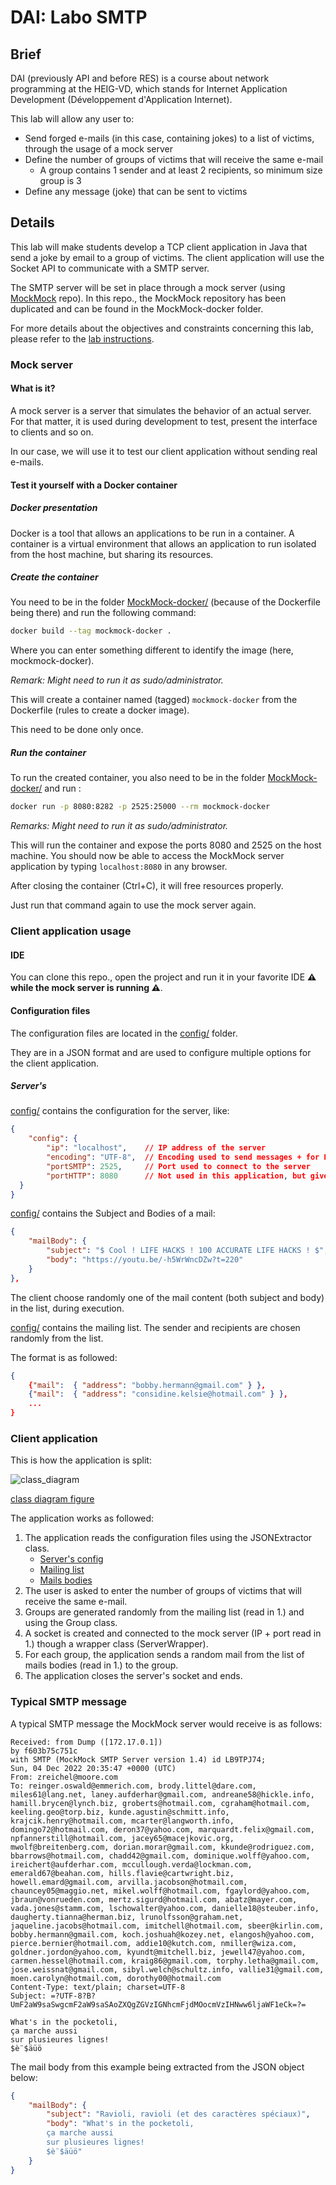 <!-- Your report MUST include the following sections:
* **A brief description of your project**: if people exploring GitHub find your repo, without a prior knowledge of the API course, they should be able to understand what your repo is all about and whether they should look at it more closely.
* **What is MockMock (or any other mock SMTP server you decided to use)?**
* **Instructions for setting up your mock SMTP server (with Docker - which you will learn all about in the next 2 weeks)**. The user who wants to experiment with your tool but does not really want to send pranks immediately should be able to use a mock SMTP server. For people who are not familiar with this concept, explain it to them in simple terms. Explain which mock server you have used and how you have set it up.
* **Clear and simple instructions for configuring your tool and running a prank campaign**. If you do a good job, an external user should be able to clone your repo, edit a couple of files and send a batch of e-mails in less than 10 minutes.
* **A description of your implementation**: document the key aspects of your code. It is a good idea to start with a **class diagram**. Decide which classes you want to show (focus on the important ones) and describe their responsibilities in text. It is also certainly a good idea to include examples of dialogues between your client and an SMTP server (maybe you also want to include some screenshots here).
-->

# DAI: Labo SMTP

## Brief

DAI (previously API and before RES) is a course about network programming at the HEIG-VD,
which stands for Internet Application Development (Développement d'Application Internet).

This lab will allow any user to:

- Send forged e-mails (in this case, containing jokes) to a list of victims, through the usage of a mock server
- Define the number of groups of victims that will receive the same e-mail
    - A group contains 1 sender and at least 2 recipients, so minimum size group is 3
- Define any message (joke) that can be sent to victims

## Details

This lab will make students develop a TCP client application in Java that send
a joke by email to a group of victims. The client application will use the Socket
API to communicate with a SMTP server.

The SMTP server will be set in place through a mock server
(using [MockMock](https://github.com/DominiqueComte/MockMock) repo). In this repo.,
the MockMock repository has been duplicated and can be found in the MockMock-docker folder.

For more details about the objectives and constraints concerning this lab, please refer to the [lab instructions](Donnee.md).

### Mock server

#### What is it?

A mock server is a server that simulates the behavior of an actual server.
For that matter, it is used during development to test, present the interface to clients and so on.

In our case, we will use it to test our client application without sending real e-mails.

#### Test it yourself with a Docker container

##### Docker presentation

Docker is a tool that allows an applications to be run in a container.
A container is a virtual environment that allows an application to run
isolated from the host machine, but sharing its resources.

##### Create the container

You need to be in the folder [MockMock-docker/](MockMock-docker/) (because of the Dockerfile being there)
and run the following command:

```bash
docker build --tag mockmock-docker .
```

Where you can enter something different to identify the image (here, mockmock-docker).

*Remark: Might need to run it as sudo/administrator.*

This will create a container named (tagged) `mockmock-docker` from the Dockerfile (rules to create a docker image).

This need to be done only once.

##### Run the container

To run the created container, you also need to be in the folder [MockMock-docker/](MockMock-docker/)
and run :

```bash
docker run -p 8080:8282 -p 2525:25000 --rm mockmock-docker
```

*Remarks: Might need to run it as sudo/administrator.*

This will run the container and expose the ports 8080 and 2525 on the host machine. 
You should now be able to access the MockMock server application by typing `localhost:8080` in any browser.

After closing the container (Ctrl+C), it will free resources properly. 

Just run that command again to use the mock server again.

### Client application usage

#### IDE

You can clone this repo., open the project and run it in your favorite IDE **:warning: while the mock server is running :warning:**.

<!-- Commented because not find a way to make it work properly yet
#### Command line

If you want to run it from the command line, you need some dependencies to be installed:

- [Maven](https://maven.apache.org/)
- [Java 8](https://www.oracle.com/technetwork/java/javase/downloads/jdk8-downloads-2133151.html)

Then, you can run the following command in the lab4/ folder of the project:

```bash
# Compile the project
mvn clean install

# Run the project
```
-->

#### Configuration files

The configuration files are located in the [config/](config/) folder.

They are in a JSON format and are used to configure multiple options for the client application.

##### Server's

[config/](configServer.json) contains the configuration for the server, like:

```json
{
    "config": {
        "ip": "localhost",    // IP address of the server
        "encoding": "UTF-8",  // Encoding used to send messages + for HTML format
        "portSMTP": 2525,     // Port used to connect to the server
        "portHTTP": 8080      // Not used in this application, but given by default
  }
}
```

[config/](config/mailBodies.json) contains the Subject and Bodies of a mail:

```json
{
    "mailBody": {
        "subject": "$ Cool ! LIFE HACKS ! 100 ACCURATE LIFE HACKS ! $",
        "body": "https://youtu.be/-h5WrWncDZw?t=220"
    }
},
```

The client choose randomly one of the mail content (both subject and body) in the list, during execution.

[config/](config/mailList.json) contains the mailing list. 
The sender and recipients are chosen randomly from the list.

The format is as followed:

```json
{
    {"mail":  { "address": "bobby.hermann@gmail.com" } },
    {"mail":  { "address": "considine.kelsie@hotmail.com" } },
    ...
}
```

### Client application

This is how the application is split:

![class_diagram](figures/classDiagram.png)

[class diagram figure](figures/classDiagram.png)

The application works as followed:

1. The application reads the configuration files using the JSONExtractor class.
    * [Server's config](config/configServer.json)
    * [Mailing list](config/mailList.json)
    * [Mails bodies](config/mailBodies.json)
2. The user is asked to enter the number of groups of victims that will receive the same e-mail.
3. Groups are generated randomly from the mailing list (read in 1.) and using the Group class.
4. A socket is created and connected to the mock server (IP + port read in 1.) though a wrapper class (ServerWrapper).
5. For each group, the application sends a random mail from the list of mails bodies (read in 1.) to the group.
6. The application closes the server's socket and ends.

### Typical SMTP message

A typical SMTP message the MockMock server would receive is as follows:

``` text
Received: from Dump ([172.17.0.1])
by f603b75c751c
with SMTP (MockMock SMTP Server version 1.4) id LB9TPJ74;
Sun, 04 Dec 2022 20:35:47 +0000 (UTC)
From: zreichel@moore.com
To: reinger.oswald@emmerich.com, brody.littel@dare.com, miles61@lang.net, laney.aufderhar@gmail.com, andreane58@hickle.info, hamill.brycen@lynch.biz, groberts@hotmail.com, cgraham@hotmail.com, keeling.geo@torp.biz, kunde.agustin@schmitt.info, krajcik.henry@hotmail.com, mcarter@langworth.info, domingo72@hotmail.com, deron37@yahoo.com, marquardt.felix@gmail.com, npfannerstill@hotmail.com, jacey65@macejkovic.org, mwolf@breitenberg.com, dorian.morar@gmail.com, kkunde@rodriguez.com, bbarrows@hotmail.com, chadd42@gmail.com, dominique.wolff@yahoo.com, ireichert@aufderhar.com, mccullough.verda@lockman.com, emerald67@beahan.com, hills.flavie@cartwright.biz, howell.emard@gmail.com, arvilla.jacobson@hotmail.com, chauncey05@maggio.net, mikel.wolff@hotmail.com, fgaylord@yahoo.com, jbraun@vonrueden.com, mertz.sigurd@hotmail.com, abatz@mayer.com, vada.jones@stamm.com, lschowalter@yahoo.com, danielle18@steuber.info, daugherty.tianna@herman.biz, lrunolfsson@graham.net, jaqueline.jacobs@hotmail.com, imitchell@hotmail.com, sbeer@kirlin.com, bobby.hermann@gmail.com, koch.joshuah@kozey.net, elangosh@yahoo.com, pierce.bernier@hotmail.com, addie10@kutch.com, nmiller@wiza.com, goldner.jordon@yahoo.com, kyundt@mitchell.biz, jewell47@yahoo.com, carmen.hessel@hotmail.com, kraig86@gmail.com, torphy.letha@gmail.com, jose.weissnat@gmail.com, sibyl.welch@schultz.info, vallie31@gmail.com, moen.carolyn@hotmail.com, dorothy00@hotmail.com
Content-Type: text/plain; charset=UTF-8
Subject: =?UTF-8?B?UmF2aW9saSwgcmF2aW9saSAoZXQgZGVzIGNhcmFjdMOocmVzIHNww6ljaWF1eCk=?=

What's in the pocketoli,
ça marche aussi
sur plusieures lignes!
$è¨$äüö
```

The mail body from this example being extracted from the JSON object below:

```json
{
    "mailBody": {
        "subject": "Ravioli, ravioli (et des caractères spéciaux)",
        "body": "What's in the pocketoli,
        ça marche aussi
        sur plusieures lignes!
        $è¨$äüö"
    }
}
```